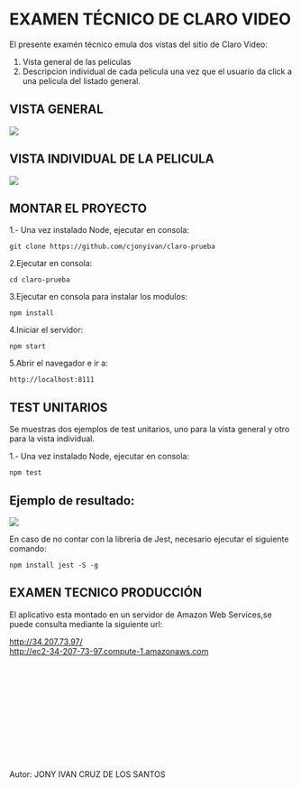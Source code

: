 # EXAMEN TÉCNICO DE CLARO VIDEO


El presente examén técnico emula dos vistas del sitio de Claro Video:
1. Vista general de las peliculas
2. Descripcion individual de cada pelicula una vez que el usuario da click a una pelicula del listado general.


## VISTA GENERAL
![](http://34.207.73.97/todo.png)

## VISTA INDIVIDUAL DE LA PELICULA

![](http://34.207.73.97/individual.png)


## MONTAR EL PROYECTO
1.- Una vez instalado Node, ejecutar en consola:
```
git clone https://github.com/cjonyivan/claro-prueba

```

2.Ejecutar en consola:
```
cd claro-prueba

```

3.Ejecutar en consola para instalar los modulos:
```
npm install

```
4.Iniciar el servidor:
```
npm start

```

5.Abrir el navegador e ir a:
```
http://localhost:8111

```


## TEST UNITARIOS
Se muestras dos ejemplos de test unitarios, uno para la vista general y otro para la vista individual.

1.- Una vez instalado Node, ejecutar en consola:
```
npm test

```
## Ejemplo de resultado:
![](http://34.207.73.97/test.png)

En caso de no contar con la libreria de Jest, necesario ejecutar el siguiente comando:
```
npm install jest -S -g

```






## EXAMEN TECNICO PRODUCCIÓN
El aplicativo esta montado en un servidor de Amazon Web Services,se puede consulta mediante la siguiente url:


<http://34.207.73.97/>
<br />
<http://ec2-34-207-73-97.compute-1.amazonaws.com>
<br />
<br />
<br />
<br />
<br />
<br />
<br />
<br />
<br />
<br />
<br />
<br />












Autor: JONY IVAN CRUZ DE LOS SANTOS



